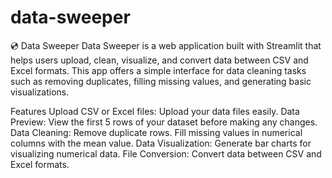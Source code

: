 # data-sweeper
💿 Data Sweeper
Data Sweeper is a web application built with Streamlit that helps users upload, clean, visualize, and convert data between CSV and Excel formats. This app offers a simple interface for data cleaning tasks such as removing duplicates, filling missing values, and generating basic visualizations.

Features
Upload CSV or Excel files: Upload your data files easily.
Data Preview: View the first 5 rows of your dataset before making any changes.
Data Cleaning:
Remove duplicate rows.
Fill missing values in numerical columns with the mean value.
Data Visualization: Generate bar charts for visualizing numerical data.
File Conversion: Convert data between CSV and Excel formats.
